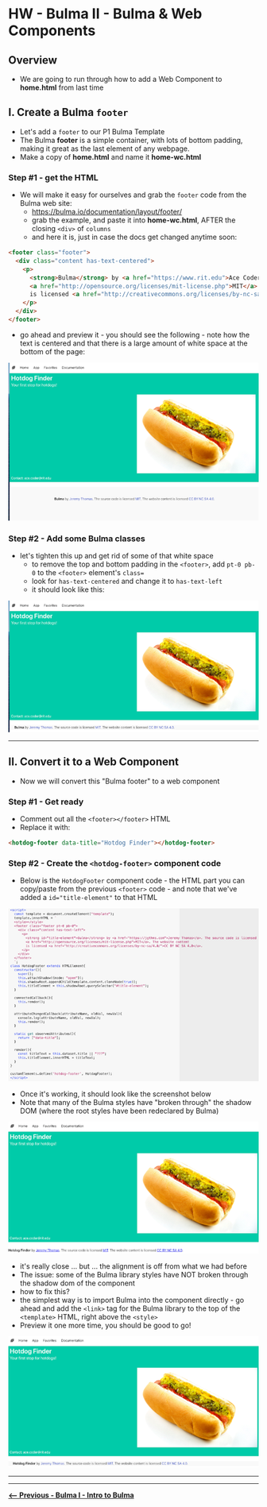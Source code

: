# HW - Bulma II - Bulma & Web Components

## Overview

- We are going to run through how to add a Web Component to **home.html** from last time

## I. Create a Bulma `footer`

- Let's add a `footer` to our P1 Bulma Template
- The Bulma **footer** is a simple container, with lots of bottom padding, making it great as the last element of any webpage.
- Make a copy of **home.html** and name it **home-wc.html**

### Step #1 - get the HTML

- We will make it easy for ourselves and grab the `footer` code from the Bulma web site:
  - https://bulma.io/documentation/layout/footer/
  - grab the example, and paste it into **home-wc.html**, AFTER the closing `<div>` of `columns`
  - and here it is, just in case the docs get changed anytime soon:

```html
<footer class="footer">
  <div class="content has-text-centered">
    <p>
      <strong>Bulma</strong> by <a href="https://www.rit.edu">Ace Coder</a>. The source code is licensed
      <a href="http://opensource.org/licenses/mit-license.php">MIT</a>. The website content
      is licensed <a href="http://creativecommons.org/licenses/by-nc-sa/4.0/">CC BY NC SA 4.0</a>.
    </p>
  </div>
</footer>
```

- go ahead and preview it - you should see the following - note how the text is centered and that there is a large amount of white space at the bottom of the page:

![screenshot](_images/_bulma/HW-bulma-5.png)

### Step #2 - Add some Bulma classes

- let's tighten this up and get rid of some of that white space
  - to remove the top and bottom padding in the `<footer>`,  add `pt-0 pb-0` to the `<footer>` element's `class=`
  - look for `has-text-centered` and change it to `has-text-left`
  - it should look like this:

![screenshot](_images/_bulma/HW-bulma-6.png)

<hr>

## II. Convert it to a Web Component

- Now we will convert this "Bulma footer" to a web component

### Step #1 - Get ready

- Comment out all the `<footer></footer>` HTML
- Replace it with:

```html
<hotdog-footer data-title="Hotdog Finder"></hotdog-footer>
```

### Step #2 - Create the `<hotdog-footer>` component code

- Below is the `HotdogFooter` component code - the HTML part you can copy/paste from the previous `<footer>` code - and note that we've added a `id="title-element"` to that HTML

![screenshot](_images/_bulma/HW-bulma-7.png)

- Once it's working, it should look like the screenshot below
- Note that many of the Bulma styles have "broken through" the shadow DOM (where the root styles have been redeclared by Bulma)

![screenshot](_images/_bulma/HW-bulma-8.png)

- it's really close ... but ... the alignment is off from what we had before
- The issue: some of the Bulma library styles have NOT broken through the shadow dom of the component
- how to fix this?
- the simplest way is to import Bulma into the component directly - go ahead and add the `<link>` tag for the Bulma library to the top of the `<template>` HTML, right above the `<style>`
- Preview it one more time, you should be good to go!

![screenshot](_images/_bulma/HW-bulma-9.png)



<hr><hr>

[**&lt;-- Previous - Bulma I - Intro to Bulma**](HW-bulma-1.md)
